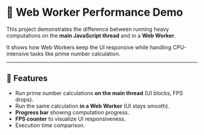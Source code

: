 # 🧵 Web Worker Performance Demo

This project demonstrates the difference between running heavy computations on the **main JavaScript thread** and in a **Web Worker**.  

It shows how Web Workers keep the UI responsive while handling CPU-intensive tasks like prime number calculation.

---

## 🚀 Features
- Run prime number calculations **on the main thread** (UI blocks, FPS drops).  
- Run the same calculation **in a Web Worker** (UI stays smooth).  
- **Progress bar** showing computation progress.  
- **FPS counter** to visualize UI responsiveness.  
- Execution time comparison.

